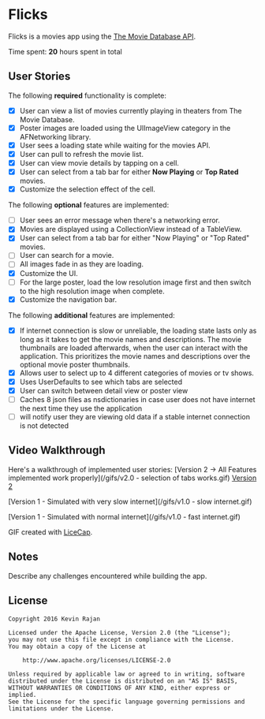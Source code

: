 # Flicks

Flicks is a movies app using the [The Movie Database API](http://docs.themoviedb.apiary.io/#).

Time spent: **20** hours spent in total

## User Stories

The following **required** functionality is complete:

- [x] User can view a list of movies currently playing in theaters from The Movie Database.
- [x] Poster images are loaded using the UIImageView category in the AFNetworking library.
- [x] User sees a loading state while waiting for the movies API.
- [x] User can pull to refresh the movie list.
- [x] User can view movie details by tapping on a cell.
- [x] User can select from a tab bar for either **Now Playing** or **Top Rated** movies.
- [x] Customize the selection effect of the cell.

The following **optional** features are implemented:

- [ ] User sees an error message when there's a networking error.
- [x] Movies are displayed using a CollectionView instead of a TableView.
- [x] User can select from a tab bar for either "Now Playing" or "Top Rated" movies.
- [ ] User can search for a movie.
- [ ] All images fade in as they are loading.
- [x] Customize the UI.
- [ ] For the large poster, load the low resolution image first and then switch to the high resolution image when complete.
- [x] Customize the navigation bar.

The following **additional** features are implemented:

- [x] If internet connection is slow or unreliable, the loading state lasts only as long as it takes to get the movie names and descriptions. The movie thumbnails are loaded afterwards, when the user can interact with the application. This prioritizes the movie names and descriptions over the optional movie poster thumbnails.
- [x] Allows user to select up to 4 different categories of movies or tv shows.
- [x] Uses UserDefaults to see which tabs are selected
- [x] User can switch between detail view or poster view
- [ ] Caches 8 json files as nsdictionaries in case user does not have internet the next time they use the application
- [ ] will notify user they are viewing old data if a stable internet connection is not detected

## Video Walkthrough 

Here's a walkthrough of implemented user stories:
[Version 2 -> All Features implemented work properly](/gifs/v2.0 - selection of tabs works.gif)
[Version 2 ](/gifs/v2.0.gif)

[Version 1 - Simulated with very slow internet](/gifs/v1.0 - slow internet.gif)

[Version 1 - Simulated with normal internet](/gifs/v1.0 - fast internet.gif)

GIF created with [LiceCap](http://www.cockos.com/licecap/).

## Notes

Describe any challenges encountered while building the app.

## License

    Copyright 2016 Kevin Rajan

    Licensed under the Apache License, Version 2.0 (the "License");
    you may not use this file except in compliance with the License.
    You may obtain a copy of the License at

        http://www.apache.org/licenses/LICENSE-2.0

    Unless required by applicable law or agreed to in writing, software
    distributed under the License is distributed on an "AS IS" BASIS,
    WITHOUT WARRANTIES OR CONDITIONS OF ANY KIND, either express or implied.
    See the License for the specific language governing permissions and
    limitations under the License.
